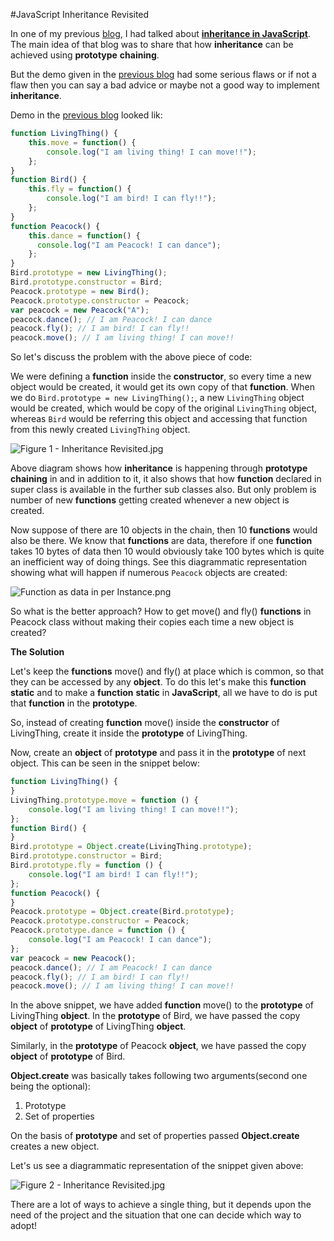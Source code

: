 #JavaScript Inheritance Revisited

In one of my previous [blog](http://codechutney.in/blog/javascript/inheritance-in-javascript/), I had talked about **[inheritance in JavaScript](http://codechutney.in/blog/javascript/inheritance-in-javascript/)**. The main idea of that blog was to share that how **inheritance** can be achieved using **prototype** **chaining**.

But the demo given in the [previous blog](http://codechutney.in/blog/javascript/inheritance-in-javascript/) had some serious flaws or if not a flaw then you can say a bad advice or maybe not a good way to implement **inheritance**.

Demo in the [previous blog](http://codechutney.in/blog/javascript/inheritance-in-javascript/) looked lik:

```JavaScript
function LivingThing() {
    this.move = function() {
        console.log("I am living thing! I can move!!");
    };
}
function Bird() {
    this.fly = function() {
        console.log("I am bird! I can fly!!");
    };
}
function Peacock() {
    this.dance = function() {
      console.log("I am Peacock! I can dance");
    };
}
Bird.prototype = new LivingThing();
Bird.prototype.constructor = Bird;
Peacock.prototype = new Bird();
Peacock.prototype.constructor = Peacock;
var peacock = new Peacock("A");
peacock.dance(); // I am Peacock! I can dance
peacock.fly(); // I am bird! I can fly!!
peacock.move(); // I am living thing! I can move!!
```

So let's discuss the problem with the above piece of code:

We were defining a **function** inside the **constructor**, so every time a new object would be created, it would get its own copy of that **function**. When we do ```Bird.prototype = new LivingThing();```, a new ```LivingThing``` object would be created, which would be copy of the original ```LivingThing``` object, whereas ```Bird``` would be referring this object and accessing that function from this newly created ```LivingThing``` object.

![Figure 1 - Inheritance Revisited.jpg](https://raw.githubusercontent.com/NamitaMalik/JavaScript-Inheritance-Revisited/master/Figure%201%20-%20Inheritance%20Revisited.jpg)

Above diagram shows how **inheritance** is happening through **prototype chaining** in and in addition to it, it also shows that how **function** declared in super class is available in the further sub classes also. But only problem is number of new **functions** getting created whenever a new object is created.

Now suppose of there are 10 objects in the chain, then 10 **functions** would also be there. We know that **functions** are data, therefore if one **function** takes 10 bytes of data then 10 would obviously take 100 bytes which is quite an inefficient way of doing things. See this diagrammatic representation showing what will happen if numerous ```Peacock``` objects are created:

![Function as data in per Instance.png](https://raw.githubusercontent.com/NamitaMalik/JavaScript-Inheritance-Revisited/master/Function%20as%20data%20in%20per%20Instance.png)

So what is the better approach? How to get move() and fly() **functions** in Peacock class without making their copies each time a new object is created?

**The Solution**

Let's keep the **functions** move() and fly() at place which is common, so that they can be accessed by any **object**. To do this let's make this **function** **static** and to make a **function** **static** in **JavaScript**, all we have to do is put that **function** in the **prototype**.

So, instead of creating **function** move() inside the **constructor** of LivingThing, create it inside the **prototype** of LivingThing.

Now, create an **object** of **prototype** and pass it in the **prototype** of next object. This can be seen in the snippet below:

```JavaScript
function LivingThing() {
}
LivingThing.prototype.move = function () {
    console.log("I am living thing! I can move!!");
};
function Bird() {
}
Bird.prototype = Object.create(LivingThing.prototype);
Bird.prototype.constructor = Bird;
Bird.prototype.fly = function () {
    console.log("I am bird! I can fly!!");
};
function Peacock() {
}
Peacock.prototype = Object.create(Bird.prototype);
Peacock.prototype.constructor = Peacock;
Peacock.prototype.dance = function () {
    console.log("I am Peacock! I can dance");
};
var peacock = new Peacock();
peacock.dance(); // I am Peacock! I can dance
peacock.fly(); // I am bird! I can fly!!
peacock.move(); // I am living thing! I can move!!
```

In the above snippet, we have added **function** move() to the **prototype** of LivingThing **object**. In the **prototype** of Bird, we have passed the copy **object** of **prototype** of LivingThing **object**.

Similarly, in the **prototype** of Peacock **object**, we have passed the copy **object** of **prototype** of Bird.

**Object.create** was basically takes following two arguments(second one being the optional):

1. Prototype
2. Set of properties

On the basis of **prototype** and set of properties passed **Object.create** creates a new object.

Let's us see a diagrammatic representation of the snippet given above:

![Figure 2 - Inheritance Revisited.jpg](https://raw.githubusercontent.com/NamitaMalik/JavaScript-Inheritance-Revisited/master/Figure%202%20-%20Inheritance%20Revisited.jpg)

There are a lot of ways to achieve a single thing, but it depends upon the need of the project and the situation that one can decide which way to adopt!